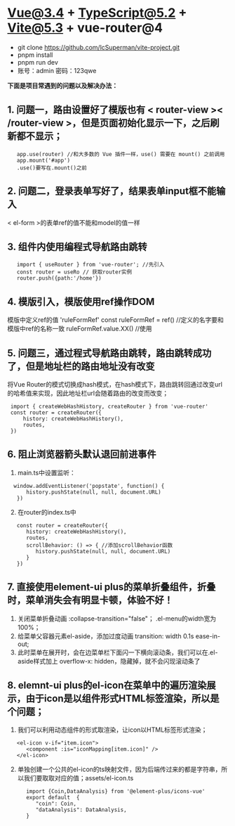 # Vue@3.4 + TypeScript@5.2 + Vite@5.3 + vue-router@4

- git clone https://github.com/lcSuperman/vite-project.git
- pnpm install
- pnpm run dev
- 账号：admin  密码：123qwe

**下面是项目常遇到的问题以及解决办法：**

## 1. 问题一，路由设置好了模版也有 < router-view >< /router-view >，但是页面初始化显示一下，之后刷新都不显示；
```
   app.use(router) //和大多数的 Vue 插件一样，use() 需要在 mount() 之前调用
   app.mount('#app')
   .use()要写在.mount()之前
```
   

## 2. 问题二，登录表单写好了，结果表单input框不能输入
  < el-form >的表单ref的值不能和model的值一样

## 3. 组件内使用编程式导航路由跳转
```
   import { useRouter } from 'vue-router'; //先引入
   const router = useRo // 获取router实例
   router.push({path:'/home'})
```

## 4. 模版引入，模版使用ref操作DOM
   模版中定义ref的值 'ruleFormRef'
   const ruleFormRef = ref()  //定义的名字要和模版中ref的名称一致
   ruleFormRef.value.XX()  //使用

## 5. 问题三，通过程式导航路由跳转，路由跳转成功了，但是地址栏的路由地址没有改变
   将Vue Router的模式切换成hash模式，在hash模式下，路由跳转回通过改变url的哈希值来实现，因此地址栏url会随着路由的改变而改变；
   ``` 
    import { createWebHashHistory, createRouter } from 'vue-router'
    const router = createRouter({
        history: createWebHashHistory(),
        routes,
    })
   ```
    

## 6. 阻止浏览器箭头默认退回前进事件
   1. main.ts中设置监听：
   ```
     window.addEventListener('popstate', function() {
         history.pushState(null, null, document.URL)
      }) 
   ```
     
   2. 在router的index.ts中
   ```
      const router = createRouter({
         history: createWebHashHistory(),
         routes,
         scrollBehavior: () => { //添加scrollBehavior函数
            history.pushState(null, null, document.URL)
         }
      })
   ```
      

## 7. 直接使用element-ui plus的菜单折叠组件，折叠时，菜单消失会有明显卡顿，体验不好！
   1. 关闭菜单折叠动画  :collapse-transition="false"；  .el-menu的width宽为100%；
   2. 给菜单父容器元素el-aside，添加过度动画 transition: width 0.1s ease-in-out;
   3. 此时菜单在展开时，会在边菜单栏下面闪一下横向滚动条，我们可以在.el-aside样式加上 overflow-x: hidden，隐藏掉，就不会闪现滚动条了

## 8. elemnt-ui plus的el-icon在菜单中的遍历渲染展示，由于icon是以组件形式HTML标签渲染，所以是个问题；
   1. 我们可以利用动态组件的形式取渲染，让icon以HTML标签形式渲染；
   ```
      <el-icon v-if="item.icon">
         <component :is="iconMapping[item.icon]" />
      </el-icon>
   ```

   2. 单独创建一个公共的el-icon的ts映射文件，因为后端传过来的都是字符串，所以我们要取取对应的值；assets/el-icon.ts
   ```
         import {Coin,DataAnalysis} from '@element-plus/icons-vue'
         export default  {
            "coin": Coin,
            "dataAnalysis": DataAnalysis,
         }
   ```
   
    